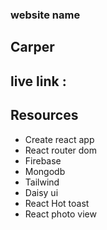 ### website name 
## Carper

## live link : 

## Resources 
- Create react app
- React router dom
- Firebase
- Mongodb
- Tailwind
- Daisy ui
- React Hot toast
- React photo view

